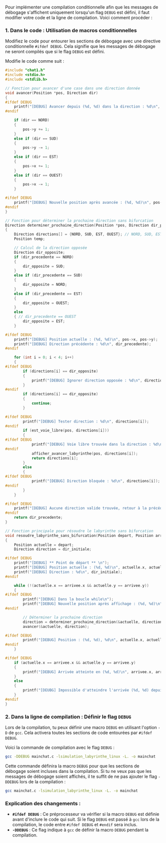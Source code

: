 Pour implémenter une compilation conditionnelle afin que les messages de débogage s'affichent uniquement lorsqu'un flag `DEBUG` est défini, il faut modifier votre code et la ligne de compilation. Voici comment procéder :

### 1. Dans le code : Utilisation de macros conditionnelles

Modifiez le code pour entourer les sections de débogage avec une directive conditionnelle `#ifdef DEBUG`. Cela signifie que les messages de débogage ne seront compilés que si le flag `DEBUG` est défini.

Modifie le code comme suit :

```c
#include "chat1.h"
#include <stdio.h>
#include <stdlib.h>

// Fonction pour avancer d'une case dans une direction donnée
void avancer(Position *pos, Direction dir)
{
#ifdef DEBUG
    printf("[DEBUG] Avancer depuis (%d, %d) dans la direction : %d\n", pos->x, pos->y, dir);
#endif

    if (dir == NORD)
    {
        pos->y += 1;
    }
    else if (dir == SUD)
    {
        pos->y -= 1;
    }
    else if (dir == EST)
    {
        pos->x += 1;
    }
    else if (dir == OUEST)
    {
        pos->x -= 1;
    }

#ifdef DEBUG
    printf("[DEBUG] Nouvelle position après avancée : (%d, %d)\n", pos->x, pos->y);
#endif
}

// Fonction pour déterminer la prochaine direction sans bifurcation
Direction determiner_prochaine_direction(Position *pos, Direction dir_precedente)
{
    Direction directions[] = {NORD, SUD, EST, OUEST}; // NORD, SUD, EST, OUEST
    Position temp;

    // Calcul de la direction opposée
    Direction dir_opposite;
    if (dir_precedente == NORD)
    {
        dir_opposite = SUD;
    }
    else if (dir_precedente == SUD)
    {
        dir_opposite = NORD;
    }
    else if (dir_precedente == EST)
    {
        dir_opposite = OUEST;
    }
    else
    { // dir_precedente == OUEST
        dir_opposite = EST;
    }

#ifdef DEBUG
    printf("[DEBUG] Position actuelle : (%d, %d)\n", pos->x, pos->y);
    printf("[DEBUG] Direction précédente : %d\n", dir_precedente);
#endif

    for (int i = 0; i < 4; i++)
    {
#ifdef DEBUG
        if (directions[i] == dir_opposite)
        {
            printf("[DEBUG] Ignorer direction opposée : %d\n", directions[i]);
        }
#endif
        if (directions[i] == dir_opposite)
        {
            continue;
        }

#ifdef DEBUG
        printf("[DEBUG] Tester direction : %d\n", directions[i]);
#endif
        if (est_voie_libre(pos, directions[i]))
        {
#ifdef DEBUG
            printf("[DEBUG] Voie libre trouvée dans la direction : %d\n", directions[i]);
#endif
            afficher_avancer_labyrinthe(pos, directions[i]);
            return directions[i];
        }
        else
        {
#ifdef DEBUG
            printf("[DEBUG] Direction bloquée : %d\n", directions[i]);
#endif
        }
    }

#ifdef DEBUG
    printf("[DEBUG] Aucune direction valide trouvée, retour à la précédente : %d\n", dir_precedente);
#endif
    return dir_precedente;
}

// Fonction principale pour résoudre le labyrinthe sans bifurcation
void resoudre_labyrinthe_sans_bifurcation(Position depart, Position arrivee, Direction dir_initiale)
{
    Position actuelle = depart;
    Direction direction = dir_initiale;

#ifdef DEBUG
    printf("[DEBUG] ** Point de départ ** \n");
    printf("[DEBUG] Position actuelle : (%d, %d)\n", actuelle.x, actuelle.y);
    printf("[DEBUG] Direction : %d\n", dir_initiale);
#endif

    while (!(actuelle.x == arrivee.x && actuelle.y == arrivee.y))
    {
#ifdef DEBUG
        printf("[DEBUG] Dans la boucle while\n");
        printf("[DEBUG] Nouvelle position après affichage : (%d, %d)\n", actuelle.x, actuelle.y);
#endif

        // Déterminer la prochaine direction
        direction = determiner_prochaine_direction(&actuelle, direction);
        avancer(&actuelle, direction);

#ifdef DEBUG
        printf("[DEBUG] Position : (%d, %d), %d\n", actuelle.x, actuelle.y, direction);
#endif
    }

#ifdef DEBUG
    if (actuelle.x == arrivee.x && actuelle.y == arrivee.y)
    {
        printf("[DEBUG] Arrivée atteinte en (%d, %d)\n", arrivee.x, arrivee.y);
    }
    else
    {
        printf("[DEUBG] Impossible d'atteindre l'arrivée (%d, %d) depuis (%d, %d)\n", arrivee.x, arrivee.y, actuelle.x, actuelle.y);
    }
#endif
}
```

### 2. Dans la ligne de compilation : Définir le flag `DEBUG`

Lors de la compilation, tu peux définir une macro `DEBUG` en utilisant l'option `-D` de `gcc`. Cela activera toutes les sections de code entourées par `#ifdef DEBUG`.

Voici la commande de compilation avec le flag `DEBUG` :

```bash
gcc -DDEBUG mainchat.c -lsimulation_labyrinthe_linux -L. -o mainchat
```

Cette commande définira la macro `DEBUG` pour que les sections de débogage soient incluses dans la compilation. Si tu ne veux pas que les messages de débogage soient affichés, il te suffit de ne pas ajouter le flag `-DDEBUG` lors de la compilation :

```bash
gcc mainchat.c -lsimulation_labyrinthe_linux -L. -o mainchat
```

### Explication des changements :

- **`#ifdef DEBUG`** : Ce préprocesseur va vérifier si la macro `DEBUG` est définie avant d'inclure le code qui suit. Si le flag `DEBUG` est passé à `gcc` lors de la compilation, le code entre `#ifdef DEBUG` et `#endif` sera inclus.
- **`-DDEBUG`** : Ce flag indique à `gcc` de définir la macro `DEBUG` pendant la compilation.
